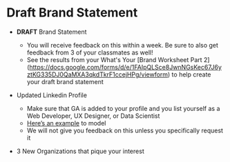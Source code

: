 # Draft Brand Statement 

- **DRAFT** Brand Statement
  - You will receive feedback on this within a week. Be sure to also get feedback from 3 of your classmates as well! 
  - See the results from your What's Your [Brand Worksheet Part 2] (https://docs.google.com/forms/d/e/1FAIpQLSce8JwnNGsKec67J6yztKG335DJ0QaMXA3qkdTkrF1ccejHPg/viewform) to help create your draft brand statement

- Updated Linkedin Profile 
  - Make sure that GA is added to your profile and you list yourself as a Web Developer, UX Designer, or Data Scientist 
  - [Here’s an example](https://www.linkedin.com/in/christinemovius) to model
  - We will not give you feedback on this unless you specifically request it

- 3 New Organizations that pique  your interest 
